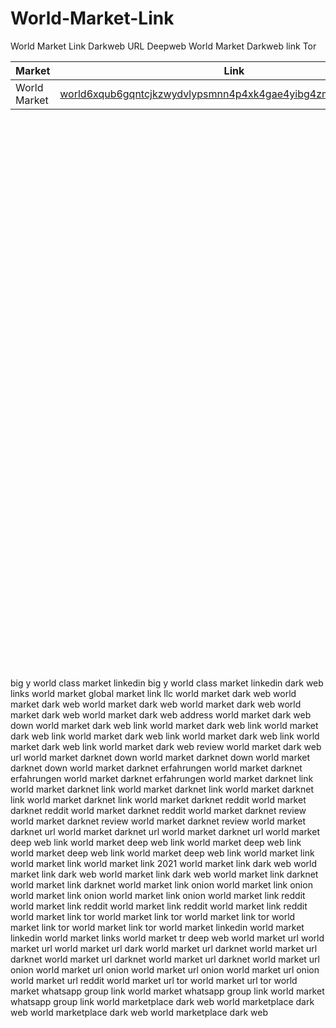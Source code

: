 # World-Market-Link
World Market Link Darkweb URL Deepweb World Market Darkweb link Tor

|Market|Link|
|----|----|
|World Market|[world6xqub6gqntcjkzwydvlypsmnn4p4xk4gae4yibg4zm4drefdoyd.onion](http://world6xqub6gqntcjkzwydvlypsmnn4p4xk4gae4yibg4zm4drefdoyd.onion)








     
     
     
  
   
  
   
       
       
           
                
     
     
  
        
     
     
  
   
  
   
       
       
                
     
     
  
   
  
   
       
       
           
           
 
 
 
  
 
 
 
  
 
 
   
 
   
  
 
  
 
           
 
 
 
  
 
 
 
  
 
 
   
 
   
  
 
  
 
  
   
       
       
           
           
 
 
 
  
 
 
 
  
 
 
   
 
   
  
 
  
 
 
 
 
  
 
 
 
  
 
 
   
 
   
  
 
  
 





﻿big y world class market linkedin big y world class market linkedin dark web links world market global market link llc world market dark web world market dark web world market dark web world market dark web world market dark web world market dark web address world market dark web down world market dark web link world market dark web link world market dark web link world market dark web link world market dark web link world market dark web link world market dark web review world market dark web url world market darknet down world market darknet down world market darknet down world market darknet erfahrungen world market darknet erfahrungen world market darknet erfahrungen world market darknet link world market darknet link world market darknet link world market darknet link world market darknet link world market darknet reddit world market darknet reddit world market darknet reddit world market darknet review world market darknet review world market darknet review world market darknet url world market darknet url world market darknet url world market deep web link world market deep web link world market deep web link world market deep web link world market deep web link world market link world market link world market link 2021 world market link dark web world market link dark web world market link dark web world market link darknet world market link darknet world market link onion world market link onion world market link onion world market link onion world market link reddit world market link reddit world market link reddit world market link reddit world market link tor world market link tor world market link tor world market link tor world market link tor world market linkedin world market linkedin world market links world market tr deep web world market url world market url world market url dark world market url darknet world market url darknet world market url darknet world market url darknet world market url onion world market url onion world market url onion world market url onion world market url reddit world market url tor world market url tor world market whatsapp group link world market whatsapp group link world market whatsapp group link world marketplace dark web world marketplace dark web world marketplace dark web world marketplace dark web
